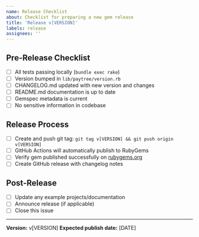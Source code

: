 ```yaml
---
name: Release Checklist
about: Checklist for preparing a new gem release
title: 'Release v[VERSION]'
labels: release
assignees: ''
---
```


## Pre-Release Checklist

- [ ] All tests passing locally (`bundle exec rake`)
- [ ] Version bumped in `lib/paytree/version.rb`
- [ ] CHANGELOG.md updated with new version and changes
- [ ] README.md documentation is up to date
- [ ] Gemspec metadata is current
- [ ] No sensitive information in codebase

## Release Process

- [ ] Create and push git tag: `git tag v[VERSION] && git push origin v[VERSION]`
- [ ] GitHub Actions will automatically publish to RubyGems
- [ ] Verify gem published successfully on [rubygems.org](https://rubygems.org/gems/paytree)
- [ ] Create GitHub release with changelog notes

## Post-Release

- [ ] Update any example projects/documentation
- [ ] Announce release (if applicable)
- [ ] Close this issue

---

**Version:** v[VERSION]
**Expected publish date:** [DATE]